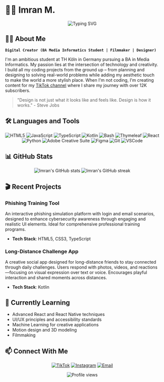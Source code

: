 # 🧑‍💻 Imran M.

<div align="center">
  <img src="https://readme-typing-svg.herokuapp.com?font=Fira+Code&pause=1000&color=F7F7F7&center=true&vCenter=true&width=435&lines=Media+Informatics+Student;Creative+Developer;UI%2FUX+Designer;Filmmaker+with+an+Eye+for+Detail" alt="Typing SVG" />
</div>

## 👨‍💻 About Me
**`Digital Creator (BA Media Informatics Student | Filmmaker | Designer)`**

I'm an ambitious student at TH Köln in Germany pursuing a BA in Media Informatics. My passion lies at the intersection of technology and creativity. I build all my coding projects from the ground up – from planning and designing to solving real-world problems while adding my aesthetic touch to make the world a more stylish place.
When I'm not coding, I'm creating content for my [TikTok channel](https://tiktok.com/@.im3vn) where I share my journey with over 12K subscribers.

> "Design is not just what it looks like and feels like. Design is how it works." - Steve Jobs

## 🛠️ Languages and Tools

<div align="center">
  
![HTML5](https://img.shields.io/badge/HTML5-E34F26?style=for-the-badge&logo=html5&logoColor=white)
![JavaScript](https://img.shields.io/badge/JavaScript-F7DF1E?style=for-the-badge&logo=javascript&logoColor=black)
![TypeScript](https://img.shields.io/badge/TypeScript-3178C6?style=for-the-badge&logo=typescript&logoColor=white)
![Kotlin](https://img.shields.io/badge/Kotlin-7F52FF?style=for-the-badge&logo=kotlin&logoColor=white)
![Bash](https://img.shields.io/badge/Terminal-4D4D4D?style=for-the-badge&logo=windows-terminal&logoColor=white)
![Thymeleaf](https://img.shields.io/badge/Thymeleaf-005F0F?style=for-the-badge&logo=thymeleaf&logoColor=white)
![React](https://img.shields.io/badge/React-20232A?style=for-the-badge&logo=react&logoColor=61DAFB)
![Python](https://img.shields.io/badge/Python-3776AB?style=for-the-badge&logo=python&logoColor=white)
![Adobe Creative Suite](https://img.shields.io/badge/Adobe%20Creative%20Suite-FF0000?style=for-the-badge&logo=adobe&logoColor=white)
![Figma](https://img.shields.io/badge/Figma-F24E1E?style=for-the-badge&logo=figma&logoColor=white)
![Git](https://img.shields.io/badge/Git-F05032?style=for-the-badge&logo=git&logoColor=white)
![VSCode](https://img.shields.io/badge/VS_Code-007ACC?style=for-the-badge&logo=visual-studio-code&logoColor=white)

</div>

## 📊 GitHub Stats

<div align="center">
  <img src="https://github-readme-stats.vercel.app/api?username=im3an&show_icons=true&theme=tokyonight" alt="Imran's GitHub stats" />
  <img src="https://github-readme-streak-stats.herokuapp.com/?user=im3an&theme=tokyonight" alt="Imran's GitHub streak" />
</div>

## 🎬 Recent Projects

### Phishing Training Tool 
An interactive phishing simulation platform with login and email scenarios, designed to enhance cybersecurity awareness through engaging and realistic UI elements. Ideal for comprehensive professional training programs.
- **Tech Stack**: HTML5, CSS3, TypeScript

### Long-Distance Challenge App
A creative social app designed for long-distance friends to stay connected through daily challenges. Users respond with photos, videos, and reactions—focusing on visual expression over text or voice. Encourages playful interaction and shared moments across distances.
- **Tech Stack**: Kotlin

## 🌱 Currently Learning
- Advanced React and React Native techniques
- UI/UX principles and accessibility standards
- Machine Learning for creative applications
- Motion design and 3D modeling
- Filmmaking

## 📫 Connect With Me

<div align="center">
  
[![TikTok](https://img.shields.io/badge/TikTok-000000?style=for-the-badge&logo=tiktok&logoColor=white)](https://tiktok.com/@.im3vn)
[![Instagram](https://img.shields.io/badge/Instagram-E4405F?style=for-the-badge&logo=instagram&logoColor=white)](https://instagram.com/im3vn)
[![Email](https://img.shields.io/badge/Email-D14836?style=for-the-badge&logo=gmail&logoColor=white)](mailto:contact@imranmoujtahid@gmail.com)

</div>

<div align="center">
  <img src="https://komarev.com/ghpvc/?username=im3an&color=blueviolet&style=flat-square" alt="Profile views" />
</div>

<!--
Custom badge example:
![Custom Badge](https://img.shields.io/endpoint?url=https://your-api-url.com/badge-data.json)
-->
